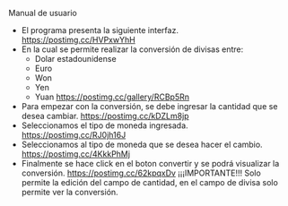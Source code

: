 Manual de usuario

* El programa presenta la siguiente interfaz.
https://postimg.cc/HVPxwYhH
* En la cual se permite realizar la conversión de divisas entre:
    - Dolar estadounidense
    - Euro
    - Won
    - Yen
    - Yuan
https://postimg.cc/gallery/RCBp5Rn
* Para empezar con la conversión, se debe ingresar la cantidad que se desea cambiar.
https://postimg.cc/kDZLm8jp
* Seleccionamos el tipo de moneda ingresada.
https://postimg.cc/RJ0jh16J
* Seleccionamos al tipo de moneda que se desea hacer el cambio.
https://postimg.cc/4KkkPhMj
* Finalmente se hace click en el boton convertir y se podrá visualizar la conversión.
https://postimg.cc/62kpqxDv
¡¡¡IMPORTANTE!!! 
Solo permite la edición del campo de cantidad, en el campo de divisa solo permite ver la conversión. 
